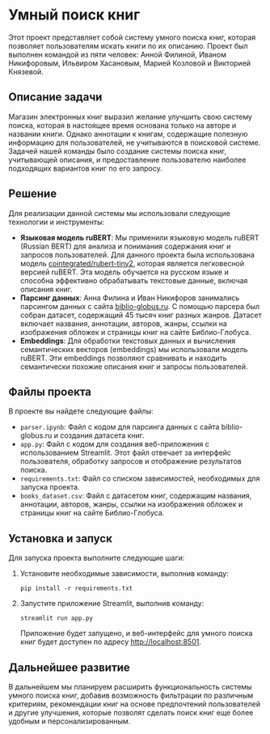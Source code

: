 # Умный поиск книг
Этот проект представляет собой систему умного поиска книг, которая позволяет пользователям искать книги по их описанию. Проект был выполнен командой из пяти человек: Анной Филиной, Иваном Никифоровым, Ильвиром Хасановым, Марией Козловой и Викторией Князевой.
## Описание задачи
Магазин электронных книг выразил желание улучшить свою систему поиска, которая в настоящее время основана только на авторе и названии книги. Однако аннотации к книгам, содержащие полезную информацию для пользователей, не учитываются в поисковой системе. Задачей нашей команды было создание системы поиска книг, учитывающей описания, и предоставление пользователю наиболее подходящих вариантов книг по его запросу.
## Решение
Для реализации данной системы мы использовали следующие технологии и инструменты:
- **Языковая модель ruBERT**: Мы применили языковую модель ruBERT (Russian BERT) для анализа и понимания содержания книг и запросов пользователей. Для данного проекта была использована модель [cointegrated/rubert-tiny2](https://huggingface.co/cointegrated/rubert-tiny2), которая является легковесной версией ruBERT. Эта модель обучается на русском языке и способна эффективно обрабатывать текстовые данные, включая описания книг.
- **Парсинг данных**: Анна Филина и Иван Никифоров занимались парсингом данных с сайта [biblio-globus.ru](https://www.biblio-globus.ru). С помощью парсера был собран датасет, содержащий 45 тысяч книг разных жанров. Датасет включает названия, аннотации, авторов, жанры, ссылки на изображения обложек и страницы книг на сайте Библио-Глобуса.
- **Embeddings**: Для обработки текстовых данных и вычисления семантических векторов (embeddings) мы использовали модель ruBERT. Эти embeddings позволяют сравнивать и находить семантически похожие описания книг и запросы пользователей.
## Файлы проекта
В проекте вы найдете следующие файлы:
- `parser.ipynb`: Файл с кодом для парсинга данных с сайта biblio-globus.ru и создания датасета книг.
- `app.py`: Файл с кодом для создания веб-приложения с использованием Streamlit. Этот файл отвечает за интерфейс пользователя, обработку запросов и отображение результатов поиска.
- `requirements.txt`: Файл со списком зависимостей, необходимых для запуска проекта.
- `books_dataset.csv`: Файл с датасетом книг, содержащим названия, аннотации, авторов, жанры, ссылки на изображения обложек и страницы книг на сайте Библио-Глобуса.
## Установка и запуск
Для запуска проекта выполните следующие шаги:
1. Установите необходимые зависимости, выполнив команду:
   ```
   pip install -r requirements.txt
   ```
2. Запустите приложение Streamlit, выполнив команду:
   ```
   streamlit run app.py
   ```
   Приложение будет запущено, и веб-интерфейс для умного поиска книг будет доступен по адресу [http://localhost:8501](http://localhost:8501).
## Дальнейшее развитие
В дальнейшем мы планируем расширить функциональность системы умного поиска книг, добавив возможность фильтрации по различным критериям, рекомендации книг на основе предпочтений пользователей и другие улучшения, которые позволят сделать поиск книг еще более удобным и персонализированным.

